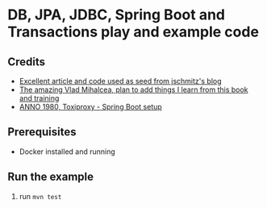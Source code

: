 # DB, JPA, JDBC, Spring Boot and Transactions play and example code

## Credits

* [Excellent article and code used as seed from jschmitz's blog](https://jschmitz.dev/)
* [The amazing Vlad Mihalcea, plan to add things I learn from this book and training](https://github.com/vladmihalcea/high-performance-java-persistence)
* [ANNO 1980, Toxiproxy - Spring Boot setup](https://www.anno1980.dk/posts/toxiproxy/)


## Prerequisites
* Docker installed and running

## Run the example

1. run `mvn test`

